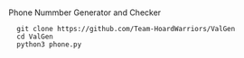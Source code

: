 # 
Phone Nummber Generator and Checker

```
  git clone https://github.com/Team-HoardWarriors/ValGen
  cd ValGen
  python3 phone.py
```
